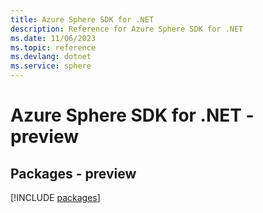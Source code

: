 ```yaml
---
title: Azure Sphere SDK for .NET
description: Reference for Azure Sphere SDK for .NET
ms.date: 11/06/2023
ms.topic: reference
ms.devlang: dotnet
ms.service: sphere
---
```

# Azure Sphere SDK for .NET - preview
## Packages - preview
[!INCLUDE [packages](sphere-index.md)]